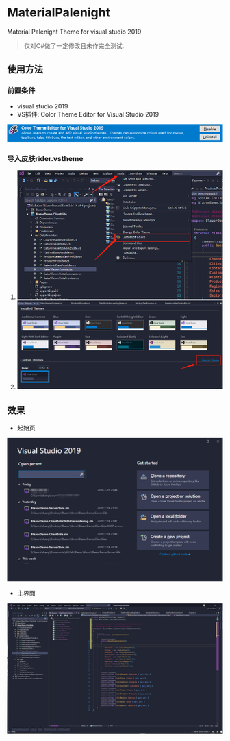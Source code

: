# MaterialPalenight
Material Palenight Theme for visual studio 2019

> 仅对C#做了一定修改且未作完全测试.

## 使用方法

### 前置条件

- visual studio 2019 
- VS插件: Color Theme Editor for Visual Studio 2019

![ExtensionsImg](/images/扩展.png)

### 导入皮肤rider.vstheme
1. ![Step2](images/step1.png)
2. ![Step1](images/step2.png)


## 效果
- 起始页

![StartPage](/images/起始页.png)


- 主界面

![MainWindow](images/主界面.png)